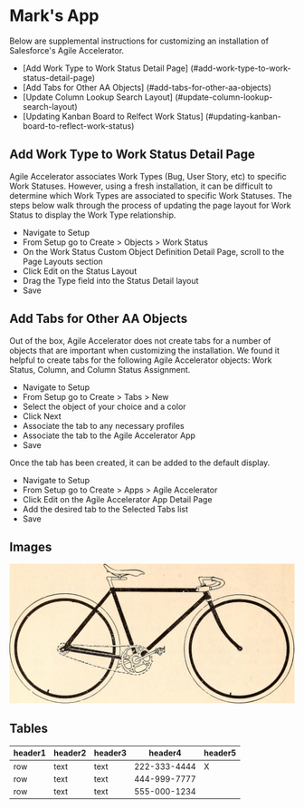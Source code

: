 # Mark's App
Below are supplemental instructions for customizing an installation of Salesforce's Agile Accelerator. 

- [Add Work Type to Work Status Detail Page]               (#add-work-type-to-work-status-detail-page)
- [Add Tabs for Other AA Objects]                          (#add-tabs-for-other-aa-objects)
- [Update Column Lookup Search Layout]                     (#update-column-lookup-search-layout)
- [Updating Kanban Board to Relfect Work Status]           (#updating-kanban-board-to-reflect-work-status)


## Add Work Type to Work Status Detail Page
Agile Accelerator associates Work Types (Bug, User Story, etc) to specific Work Statuses. However, using a fresh installation, it can be difficult to determine which Work Types are associated to specific Work Statuses. The steps below walk through the process of updating the page layout for Work Status to display the Work Type relationship.

- Navigate to Setup
- From Setup go to Create > Objects > Work Status
- On the Work Status Custom Object Definition Detail Page, scroll to the Page Layouts section
- Click Edit on the Status Layout
- Drag the Type field into the Status Detail layout
- Save

## Add Tabs for Other AA Objects
Out of the box, Agile Accelerator does not create tabs for a number of objects that are important when customizing the installation. We found it helpful to create tabs for the following Agile Accelerator objects: Work Status, Column, and Column Status Assignment. 

- Navigate to Setup
- From Setup go to Create > Tabs > New
- Select the object of your choice and a color
- Click Next
- Associate the tab to any necessary profiles 
- Associate the tab to the Agile Accelerator App
- Save

Once the tab has been created, it can be added to the default display.
- Navigate to Setup
- From Setup go to Create > Apps > Agile Accelerator 
- Click Edit on the Agile Accelerator App Detail Page
- Add the desired tab to the Selected Tabs list
- Save

## Images
![Bicycle](img/bike.jpg "Optional title")

## Tables
|header1|header2|header3|header4|header5|
|---|---|---|---|---|
|row|text|text|222-333-4444|X|
|row|text|text|444-999-7777| |
|row|text|text|555-000-1234| |
